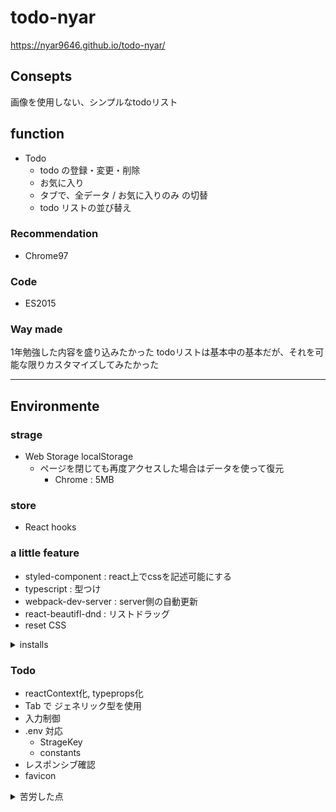 # todo-nyar
https://nyar9646.github.io/todo-nyar/

## Consepts
画像を使用しない、シンプルなtodoリスト

## function
- Todo
  - todo の登録・変更・削除
  - お気に入り
  - タブで、全データ / お気に入りのみ の切替
  - todo リストの並び替え

### Recommendation
- Chrome97

### Code
- ES2015

### Way made
1年勉強した内容を盛り込みたかった
  todoリストは基本中の基本だが、それを可能な限りカスタマイズしてみたかった

---

## Environmente
### strage
- Web Storage localStorage
  - ページを閉じても再度アクセスした場合はデータを使って復元
    - Chrome : 5MB

### store
- React hooks

### a little feature
- styled-component : react上でcssを記述可能にする
- typescript : 型つけ
- webpack-dev-server : server側の自動更新
- react-beautifl-dnd : リストドラッグ
- reset CSS

<details>
<summary>installs</summary>
$ npx create-react-app todo-nyar
  $ yarn add webpack webpack-cli
  $ yarn add typescript
  $ yarn add ts-loader @types/react @types/react-dom
  $ yarn add webpack-dev-server
  $ yarn add nanoid
  $ yarn add styled-components @material-ui/core
  $ yarn add array-move react-beautiful-dnd @types/react-beautiful-dnd
  $ yarn add react-tabs

</details>

### Todo
- reactContext化, typeprops化
- Tab で ジェネリック型を使用
- 入力制御
- .env 対応
  - StrageKey
  - constants
- レスポンシブ確認
- favicon

<details>
<summary>苦労した点</summary>
- リストドラッグの機能に、当初は react-draggable-dnd を使おうとしたが、typescript を反映する際にうまくいかず、調査に時間がかかった
</details>
